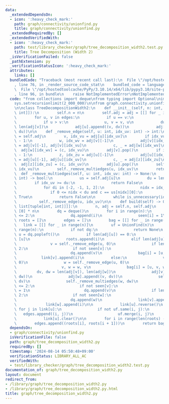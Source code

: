 ```yaml
---
data:
  _extendedDependsOn:
  - icon: ':heavy_check_mark:'
    path: graph/connectivity/unionfind.py
    title: graph/connectivity/unionfind.py
  _extendedRequiredBy: []
  _extendedVerifiedWith:
  - icon: ':heavy_check_mark:'
    path: test/library_checker/graph/tree_decomposition_width2.test.py
    title: Tree Decomposition (Width 2)
  _isVerificationFailed: false
  _pathExtension: py
  _verificationStatusIcon: ':heavy_check_mark:'
  attributes:
    links: []
  bundledCode: "Traceback (most recent call last):\n  File \"/opt/hostedtoolcache/PyPy/3.10.14/x64/lib/pypy3.10/site-packages/onlinejudge_verify/documentation/build.py\"\
    , line 76, in _render_source_code_stat\n    bundled_code = language.bundle(\n\
    \  File \"/opt/hostedtoolcache/PyPy/3.10.14/x64/lib/pypy3.10/site-packages/onlinejudge_verify/languages/python.py\"\
    , line 96, in bundle\n    raise NotImplementedError\nNotImplementedError\n"
  code: "from collections import deque\nfrom typing import Optional\nimport sys\n\n\
    sys.setrecursionlimit(2_000_000)\n\nfrom graph.connectivity.unionfind import UnionFind\n\
    \n\nclass TreeDecompositionWidth2:\n    def __init__(self, n: int, edges: list[tuple[int,\
    \ int]]):\n        self.n = n\n        self.adj = adj = [[] for _ in range(n)]\n\
    \        for u, v in edges:\n            if u == v:\n                continue\n\
    \            if u > v:\n                u, v = v, u\n            du, dv = len(adj[u]),\
    \ len(adj[v])\n            adj[u].append((v, dv))\n            adj[v].append((u,\
    \ du))\n\n    def _remove_edge(self, u: int, idx_uv: int) -> int:\n        adj\
    \ = self.adj\n        v, idx_vu = adj[u][idx_uv]\n        if idx_vu != len(adj[v])\
    \ - 1:\n            w, idx_wv = adj[v][-1]\n            adj[v][idx_vu], adj[v][-1]\
    \ = adj[v][-1], adj[v][idx_vu]\n            c, _ = adj[w][idx_wv]\n          \
    \  adj[w][idx_wv] = (c, idx_vu)\n        adj[v].pop()\n        if idx_uv != len(adj[u])\
    \ - 1:\n            z, idx_zu = adj[u][-1]\n            adj[u][idx_uv], adj[u][-1]\
    \ = adj[u][-1], adj[u][idx_uv]\n            c, _ = adj[z][idx_zu]\n          \
    \  adj[z][idx_zu] = (c, idx_uv)\n        adj[u].pop()\n        self._remove_multiedges(v,\
    \ idx_vu)\n        self._remove_multiedges(u, idx_uv)\n        return v\n\n  \
    \  def _remove_multiedges(self, u: int, idx_uv: int) -> None:\n        def is_unnecessary(idx_uv:\
    \ int) -> bool:\n            us = self.adj[u]\n            du = len(us)\n    \
    \        if idx_uv >= du:\n                return False\n            c = us[idx_uv][0]\n\
    \            for di in [-2, -1, 1, 2]:\n                nidx = idx_uv + di\n \
    \               if 0 <= nidx < du and c == us[nidx][0]:\n                    return\
    \ True\n            return False\n\n        while is_unnecessary(idx_uv):\n  \
    \          self._remove_edge(u, idx_uv)\n\n    def build(self) -> Optional[tuple[list[list[int]],\
    \ list[tuple[int, int]]]]:\n        n, adj = self.n, self.adj\n        seen =\
    \ [0] * n\n        dq = deque()\n        for i in range(n):\n            if len(adj[i])\
    \ <= 2:\n                dq.append(i)\n                seen[i] = 1\n\n       \
    \ roots = []\n        edges = []\n        bag = [[] for _ in range(n)]\n     \
    \   link = [[] for _ in range(n)]\n        uf = UnionFind(n)\n        for i in\
    \ range(n):\n            if not dq:\n                return None\n           \
    \ u = dq.popleft()\n            if len(adj[u]) == 0:\n                bag[i] =\
    \ [u]\n                roots.append(i)\n            elif len(adj[u]) == 1:\n \
    \               v = self._remove_edge(u, 0)\n                if len(adj[v]) <=\
    \ 2:\n                    if not seen[v]:\n                        seen[v] = 1\n\
    \                        dq.append(v)\n                bag[i] = [u, v]\n     \
    \           link[v].append(i)\n            else:\n                v = self._remove_edge(u,\
    \ 0)\n                w = self._remove_edge(u, 0)\n                if v > w:\n\
    \                    v, w = w, v\n                bag[i] = [u, v, w]\n       \
    \         dv, dw = len(adj[v]), len(adj[w])\n                adj[v].append((w,\
    \ dw))\n                adj[w].append((v, dv))\n                self._remove_multiedges(v,\
    \ dv)\n                self._remove_multiedges(w, dw)\n                if len(adj[v])\
    \ <= 2:\n                    if not seen[v]:\n                        seen[v]\
    \ = 1\n                        dq.append(v)\n                if len(adj[w]) <=\
    \ 2:\n                    if not seen[w]:\n                        seen[w] = 1\n\
    \                        dq.append(w)\n                link[v].append(i)\n   \
    \             link[w].append(i)\n\n            link[u].reverse()\n           \
    \ for j in link[u]:\n                if not uf.same(i, j):\n                 \
    \   edges.append((i, j))\n                    uf.merge(i, j)\n            adj[u].clear()\n\
    \            link[u].clear()\n\n        for i in range(len(roots) - 1):\n    \
    \        edges.append((roots[i], roots[i + 1]))\n        return bag, edges\n"
  dependsOn:
  - graph/connectivity/unionfind.py
  isVerificationFile: false
  path: graph/tree_decomposition_width2.py
  requiredBy: []
  timestamp: '2024-08-14 05:50:48+09:00'
  verificationStatus: LIBRARY_ALL_AC
  verifiedWith:
  - test/library_checker/graph/tree_decomposition_width2.test.py
documentation_of: graph/tree_decomposition_width2.py
layout: document
redirect_from:
- /library/graph/tree_decomposition_width2.py
- /library/graph/tree_decomposition_width2.py.html
title: graph/tree_decomposition_width2.py
---
```

